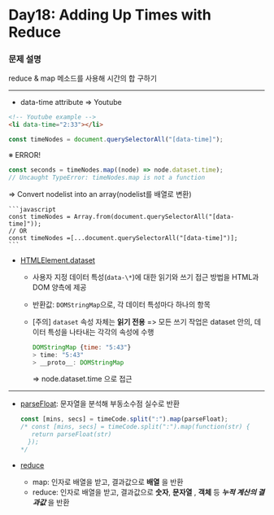 # Day18: Adding Up Times with Reduce

### 문제 설명

reduce & map 메소드를 사용해 시간의 합 구하기

---

- data-time attribute => Youtube

```html
<!-- Youtube example -->
<li data-time="2:33"></li>
```

```javascript
const timeNodes = document.querySelectorAll("[data-time]");
```

※ ERROR!

```javascript
const seconds = timeNodes.map((node) => node.dataset.time);
// Uncaught TypeError: timeNodes.map is not a function
```

=> Convert nodelist into an array(nodelist를 배열로 변환)

    ```javascript
    const timeNodes = Array.from(document.querySelectorAll("[data-time]"));
    // OR
    const timeNodes =[...document.querySelectorAll("[data-time]")];
    ```

- [HTMLElement.dataset](https://developer.mozilla.org/ko/docs/Web/API/HTMLElement/dataset)

  - 사용자 지정 데이터 특성(`data-\*`)에 대한 읽기와 쓰기 접근 방법을 HTML과 DOM 양측에 제공
  - 반환값: `DOMStringMap`으로, 각 데이터 특성마다 하나의 항목
  - [주의] `dataset` 속성 자체는 **읽기 전용**
    => 모든 쓰기 작업은 dataset 안의, 데이터 특성을 나타내는 각각의 속성에 수행

    ```javascript
    DOMStringMap {time: "5:43"}
    > time: "5:43"
    > __proto__: DOMStringMap
    ```

    => node.dataset.time 으로 접근

---

- [parseFloat](https://developer.mozilla.org/ko/docs/Web/JavaScript/Reference/Global_Objects/parseFloat): 문자열을 분석해 부동소수점 실수로 반환

  ```javascript
  const [mins, secs] = timeCode.split(":").map(parseFloat);
  /* const [mins, secs] = timeCode.split(":").map(function(str) {
     return parseFloat(str)
    }); 
  */
  ```

- [reduce](https://developer.mozilla.org/ko/docs/Web/JavaScript/Reference/Global_Objects/Array/Reduce)

  - map: 인자로 배열을 받고, 결과값으로 **배열** 을 반환
  - reduce: 인자로 배열을 받고, 결과값으로 **숫자**, **문자열** , **객체** 등 **_누적 계산의 결과값_** 을 반환
